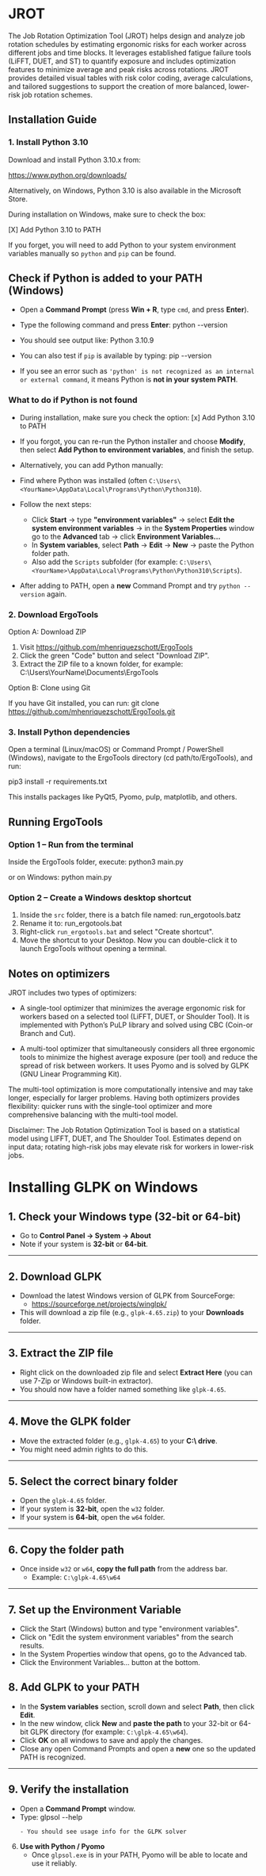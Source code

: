 # JROT

The Job Rotation Optimization Tool (JROT) helps design and analyze job rotation schedules by estimating ergonomic risks for each worker across different jobs and time blocks. 
It leverages established fatigue failure tools (LiFFT, DUET, and ST) to quantify exposure and includes optimization features to minimize average and peak risks across rotations. 
JROT provides detailed visual tables with risk color coding, average calculations, and tailored suggestions to support the creation of more balanced, lower-risk job rotation schemes.

## Installation Guide

### 1. Install Python 3.10

Download and install Python 3.10.x from:

https://www.python.org/downloads/

Alternatively, on Windows, Python 3.10 is also available in the Microsoft Store.

During installation on Windows, make sure to check the box:

[X] Add Python 3.10 to PATH

If you forget, you will need to add Python to your system environment variables manually so `python` and `pip` can be found.

## Check if Python is added to your PATH (Windows)

- Open a **Command Prompt** (press **Win + R**, type `cmd`, and press **Enter**).

- Type the following command and press **Enter**:
  python --version
- You should see output like:
  Python 3.10.9

- You can also test if `pip` is available by typing:
  pip --version

- If you see an error such as `'python' is not recognized as an internal or external command`, it means Python is **not in your system PATH**.

### What to do if Python is not found
- During installation, make sure you check the option:
[x] Add Python 3.10 to PATH

- If you forgot, you can re-run the Python installer and choose **Modify**, then select **Add Python to environment variables**, and finish the setup.

- Alternatively, you can add Python manually:
- Find where Python was installed (often `C:\Users\<YourName>\AppData\Local\Programs\Python\Python310`).
- Follow the next steps:
   - Click **Start** → type **"environment variables"** → select **Edit the system environment variables** →
     in the **System Properties** window go to the **Advanced** tab → click **Environment Variables…**
   - In **System variables**, select **Path** → **Edit** → **New** → paste the Python folder path.
   - Also add the `Scripts` subfolder (for example: `C:\Users\<YourName>\AppData\Local\Programs\Python\Python310\Scripts`).
- After adding to PATH, open a **new** Command Prompt and try `python --version` again.


### 2. Download ErgoTools

Option A: Download ZIP

1. Visit https://github.com/mhenriquezschott/ErgoTools
2. Click the green "Code" button and select "Download ZIP".
3. Extract the ZIP file to a known folder, for example:
   C:\Users\YourName\Documents\ErgoTools

Option B: Clone using Git

If you have Git installed, you can run:
git clone https://github.com/mhenriquezschott/ErgoTools.git

### 3. Install Python dependencies
Open a terminal (Linux/macOS) or Command Prompt / PowerShell (Windows), navigate to the ErgoTools directory (cd path/to/ErgoTools), and run:

pip3 install -r requirements.txt

This installs packages like PyQt5, Pyomo, pulp, matplotlib, and others.

## Running ErgoTools

### Option 1 – Run from the terminal

Inside the ErgoTools folder, execute:
python3 main.py

or on Windows:
python main.py

### Option 2 – Create a Windows desktop shortcut

1. Inside the `src` folder, there is a batch file named: run_ergotools.batz
2. Rename it to: run_ergotools.bat
3. Right-click `run_ergotools.bat` and select "Create shortcut".
4. Move the shortcut to your Desktop. Now you can double-click it to launch ErgoTools without opening a terminal.

## Notes on optimizers

JROT includes two types of optimizers:

- A single-tool optimizer that minimizes the average ergonomic risk for workers based on a selected tool (LiFFT, DUET, or Shoulder Tool). It is implemented with Python’s PuLP library and solved using CBC (Coin-or Branch and Cut).

- A multi-tool optimizer that simultaneously considers all three ergonomic tools to minimize the highest average exposure (per tool) and reduce the spread of risk between workers. It uses Pyomo and is solved by GLPK (GNU Linear Programming Kit).

The multi-tool optimization is more computationally intensive and may take longer, especially for larger problems. Having both optimizers provides flexibility: quicker runs with the single-tool optimizer and more comprehensive balancing with the multi-tool model.

Disclaimer: The Job Rotation Optimization Tool is based on a statistical model using LIFFT, DUET, and The Shoulder Tool. Estimates depend on input data; rotating high-risk jobs may elevate risk for workers in lower-risk jobs.


# Installing GLPK on Windows


## 1. Check your Windows type (32-bit or 64-bit)
- Go to **Control Panel → System → About**
- Note if your system is **32-bit** or **64-bit**.

---

## 2. Download GLPK
- Download the latest Windows version of GLPK from SourceForge:
  - https://sourceforge.net/projects/winglpk/
- This will download a zip file (e.g., `glpk-4.65.zip`) to your **Downloads** folder.

---

## 3. Extract the ZIP file
- Right click on the downloaded zip file and select **Extract Here** (you can use 7-Zip or Windows built-in extractor).
- You should now have a folder named something like `glpk-4.65`.

---

## 4. Move the GLPK folder
- Move the extracted folder (e.g., `glpk-4.65`) to your **C:\ drive**. 
- You might need admin rights to do this.

---

## 5. Select the correct binary folder
- Open the `glpk-4.65` folder.
- If your system is **32-bit**, open the `w32` folder.
- If your system is **64-bit**, open the `w64` folder.

---

## 6. Copy the folder path
- Once inside `w32` or `w64`, **copy the full path** from the address bar.
  - Example: `C:\glpk-4.65\w64`

---

## 7. Set up the Environment Variable
- Click the Start (Windows) button and type "environment variables".
- Click on "Edit the system environment variables" from the search results.
- In the System Properties window that opens, go to the Advanced tab.
- Click the Environment Variables... button at the bottom.

## 8. Add GLPK to your PATH
- In the **System variables** section, scroll down and select **Path**, then click **Edit**.
- In the new window, click **New** and **paste the path** to your 32-bit or 64-bit GLPK directory (for example: `C:\glpk-4.65\w64`).
- Click **OK** on all windows to save and apply the changes.
- Close any open Command Prompts and open a **new** one so the updated PATH is recognized.
 

---

## 9. Verify the installation
- Open a **Command Prompt** window.
- Type:
  glpsol --help
     ```  
   - You should see usage info for the GLPK solver  

6. **Use with Python / Pyomo**  
   - Once `glpsol.exe` is in your PATH, Pyomo will be able to locate and use it reliably.
